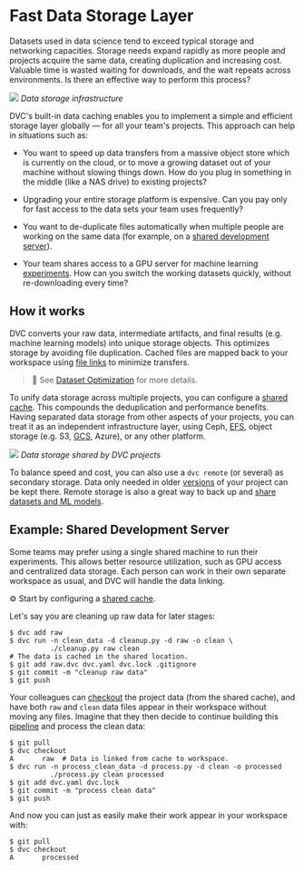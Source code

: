 # Fast Data Storage Layer

Datasets used in data science tend to exceed typical storage and networking
capacities. Storage needs expand rapidly as more people and projects acquire the
same data, creating duplication and increasing cost. Valuable time is wasted
waiting for downloads, and the wait repeats across environments. Is there an
effective way to perform this process?

![](/img/storage-layers.png) _Data storage infrastructure_

DVC's built-in data <abbr>caching</abbr> enables you to implement a simple and
efficient storage layer globally — for all your team's projects. This approach
can help in situations such as:

- You want to speed up data transfers from a massive object store which is
  currently on the cloud, or to move a growing dataset out of your machine
  without slowing things down. How do you plug in something in the middle (like
  a NAS drive) to existing projects?

- Upgrading your entire storage platform is expensive. Can you pay only for fast
  access to the data sets your team uses frequently?

- You want to de-duplicate files automatically when multiple people are working
  on the same data (for example, on a
  [shared development server](#example-shared-development-server)).

- Your team shares access to a GPU server for machine learning
  [experiments](/doc/user-guide/experiment-management). How can you switch the
  working datasets quickly, without re-downloading every time?

## How it works

DVC converts your raw data, intermediate artifacts, and final results (e.g.
machine learning models) into unique storage objects. This optimizes storage by
avoiding file duplication. <abbr>Cached</abbr> files are mapped back to your
<abbr>workspace</abbr> using [file links] to minimize transfers.

> 📖 See [Dataset Optimization](/doc/user-guide/large-dataset-optimization) for
> more details.

[file links]:
  /doc/user-guide/large-dataset-optimization#file-link-types-for-the-dvc-cache

To unify data storage across multiple projects, you can configure a [shared
cache]. This compounds the deduplication and performance benefits. Having
separated data storage from other aspects of your projects, you can treat it as
an independent infrastructure layer, using Ceph,
[EFS](https://aws.amazon.com/efs/), object storage (e.g. S3,
[GCS](https://cloud.google.com/storage/), Azure), or any other platform.

![](/img/shared-server.png) _Data storage shared by DVC projects_

To balance speed and cost, you can also use a `dvc remote` (or several) as
secondary storage. Data only needed in older
[versions](/doc/use-cases/versioning-data-and-model-files) of your project can
be kept there. Remote storage is also a great way to back up and
[share datasets and ML models](/doc/use-cases/sharing-data-and-model-files).

## Example: Shared Development Server

Some teams may prefer using a single shared machine to run their experiments.
This allows better resource utilization, such as GPU access and centralized data
storage. Each person can work in their own separate <abbr>workspace</abbr> as
usual, and DVC will handle the data linking.

⚙️ Start by configuring a [shared cache].

[shared cache]: /doc/user-guide/how-to/share-a-dvc-cache

Let's say you are cleaning up raw data for later stages:

```dvc
$ dvc add raw
$ dvc run -n clean_data -d cleanup.py -d raw -o clean \
          ./cleanup.py raw clean
# The data is cached in the shared location.
$ git add raw.dvc dvc.yaml dvc.lock .gitignore
$ git commit -m "cleanup raw data"
$ git push
```

Your colleagues can [checkout](/doc/command-reference/checkout) the
<abbr>project</abbr> data (from the shared <abbr>cache</abbr>), and have both
`raw` and `clean` data files appear in their workspace without moving any files.
Imagine that they then decide to continue building this
[pipeline](/doc/command-reference/dag) and process the clean data:

```dvc
$ git pull
$ dvc checkout
A       raw  # Data is linked from cache to workspace.
$ dvc run -n process_clean_data -d process.py -d clean -o processed
          ./process.py clean processed
$ git add dvc.yaml dvc.lock
$ git commit -m "process clean data"
$ git push
```

And now you can just as easily make their work appear in your workspace with:

```dvc
$ git pull
$ dvc checkout
A       processed
```
